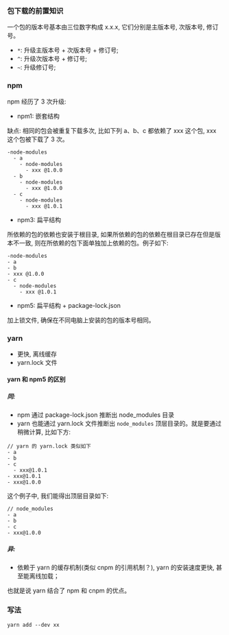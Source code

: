 ### 包下载的前置知识

一个包的版本号基本由三位数字构成 x.x.x, 它们分别是主版本号, 次版本号, 修订号。

* `*`: 升级主版本号 + 次版本号 + 修订号;
* `^`: 升级次版本号 + 修订号;
* `~`: 升级修订号;

### npm

npm 经历了 3 次升级:

* npm1: 嵌套结构

缺点: 相同的包会被重复下载多次, 比如下列 a、b、c 都依赖了 xxx 这个包, xxx 这个包被下载了 3 次。

```
-node-modules
  - a
    - node-modules
      - xxx @1.0.0
  - b
    - node-modules
      - xxx @1.0.0
  - c
    - node-modules
      - xxx @1.0.1
```

* npm3: 扁平结构

所依赖的包的依赖也安装于根目录, 如果所依赖的包的依赖在根目录已存在但是版本不一致, 则在所依赖的包下面单独加上依赖的包。例子如下:

```
-node-modules
- a
- b
- xxx @1.0.0
- c
  - node-modules
    - xxx @1.0.1
```

* npm5: 扁平结构 + package-lock.json

加上锁文件, 确保在不同电脑上安装的包的版本号相同。

### yarn

* 更快, 离线缓存
* yarn.lock 文件

#### yarn 和 npm5 的区别

##### 同:

* npm 通过 package-lock.json 推断出 node_modules 目录
* yarn 也能通过 yarn.lock 文件推断出 `node_modules` 顶层目录的。就是要通过稍微计算, 比如下方:

```
// yarn 的 yarn.lock 类似如下
- a
- b
- c
  - xxx@1.0.1
- xxx@1.0.1
- xxx@1.0.0
```

这个例子中, 我们能得出顶层目录如下:

```
// node_modules
- a
- b
- c
- xxx@1.0.0
```

##### 异:

* 依赖于 yarn 的缓存机制(类似 cnpm 的引用机制？), yarn 的安装速度更快, 甚至能离线加载；

也就是说 yarn 结合了 npm 和 cnpm 的优点。

### 写法

```
yarn add --dev xx
```

